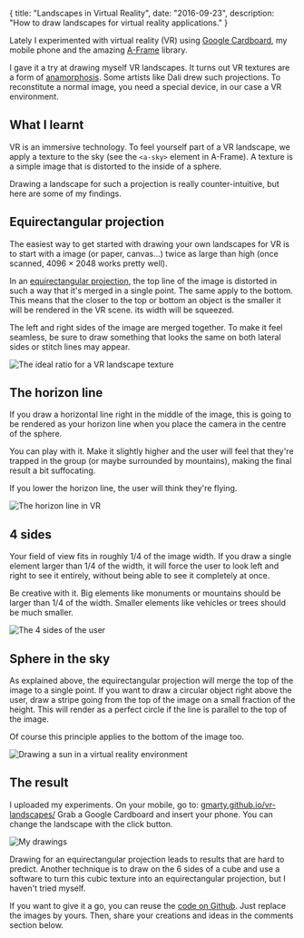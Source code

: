 {
  title: "Landscapes in Virtual Reality",
  date: "2016-09-23",
  description: "How to draw landscapes for virtual reality applications."
}

Lately I experimented with virtual reality (VR) using [Google Cardboard](https://vr.google.com/cardboard/), my mobile phone and the amazing [A-Frame](https://aframe.io/) library.

I gave it a try at drawing myself VR landscapes. It turns out VR textures are a form of [anamorphosis](https://en.wikipedia.org/wiki/Anamorphosis). Some artists like Dali drew such projections. To reconstitute a normal image, you need a special device, in our case a VR environment.

## What I learnt

VR is an immersive technology. To feel yourself part of a VR landscape, we apply a texture to the sky (see the `<a-sky>` element in A-Frame). A texture is a simple image that is distorted to the inside of a sphere.

Drawing a landscape for such a projection is really counter-intuitive, but here are some of my findings.

## Equirectangular projection

The easiest way to get started with drawing your own landscapes for VR is to start with a image (or paper, canvas...) twice as large than high (once scanned, 4096 × 2048 works pretty well).

In an [equirectangular projection](https://en.wikipedia.org/wiki/Equirectangular_projection), the top line of the image is distorted in such a way that it's merged in a single point. The same apply to the bottom. This means that the closer to the top or bottom an object is the smaller it will be rendered in the VR scene. its width will be squeezed.

The left and right sides of the image are merged together. To make it feel seamless, be sure to draw something that looks the same on both lateral sides or stitch lines may appear.

![The ideal ratio for a VR landscape texture](http://gu.illau.me/img/posts/landscapes-in-virtual-reality/ratio.jpg)

## The horizon line

If you draw a horizontal line right in the middle of the image, this is going to be rendered as your horizon line when you place the camera in the centre of the sphere.

You can play with it. Make it slightly higher and the user will feel that they're trapped in the group (or maybe surrounded by mountains), making the final result a bit suffocating.

If you lower the horizon line, the user will think they're flying.

![The horizon line in VR](http://gu.illau.me/img/posts/landscapes-in-virtual-reality/horizon-line.jpg)

## 4 sides

Your field of view fits in roughly 1/4 of the image width. If you draw a single element larger than 1/4 of the width, it will force the user to look left and right to see it entirely, without being able to see it completely at once.

Be creative with it. Big elements like monuments or mountains should be larger than 1/4 of the width. Smaller elements like vehicles or trees should be much smaller.

![The 4 sides of the user](http://gu.illau.me/img/posts/landscapes-in-virtual-reality/4-sides.jpg)

## Sphere in the sky
As explained above, the equirectangular projection will merge the top of the image to a single point. If you want to draw a circular object right above the user, draw a stripe going from the top of the image on a small fraction of the height. This will render as a perfect circle if the line is parallel to the top of the image.

Of course this principle applies to the bottom of the image too.

![Drawing a sun in a virtual reality environment](http://gu.illau.me/img/posts/landscapes-in-virtual-reality/sun.jpg)

## The result

I uploaded my experiments. On your mobile, go to:
[gmarty.github.io/vr-landscapes/](https://gmarty.github.io/vr-landscapes/)
Grab a Google Cardboard and insert your phone. You can change the landscape with the click button.

![My drawings](http://gu.illau.me/img/posts/landscapes-in-virtual-reality/drawings.jpg)

Drawing for an equirectangular projection leads to results that are hard to predict. Another technique is to draw on the 6 sides of a cube and use a software to turn this cubic texture into an equirectangular projection, but I haven't tried myself.

If you want to give it a go, you can reuse the [code on Github](https://github.com/gmarty/vr-landscapes). Just replace the images by yours. Then, share your creations and ideas in the comments section below.
